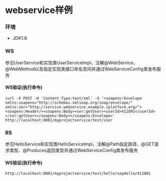 # webservice样例

### 环境
* JDK1.8

### WS

参见UserService和实现类UserServiceImpl，注解@WebService、@WebMethod以及指定实现类接口命名空间并通过WebServiceConfig类发布服务

#### WS验证(执行命令)

```
curl -X POST -H 'Content-Type:text/xml' -d '<soapenv:Envelope xmlns:soapenv="http://schemas.xmlsoap.org/soap/envelope/" xmlns:ser="http://service.webservice.example.iplatform.org/"><soapenv:Header/><soapenv:Body><ser:getUser><userId>411001</userId></ser:getUser></soapenv:Body></soapenv:Envelope>' http://localhost:8081/myprojectservice/test/user

```
### RS

参见HelloService和实现类HelloServiceImpl，注解@Path指定路径、@GET请求类型、@Produces返回类型并通过WebServiceConfig类发布服务

#### WS验证(执行命令)

```
http://localhost:8081/myprojectservice/test/hello/sayHello/411001
```